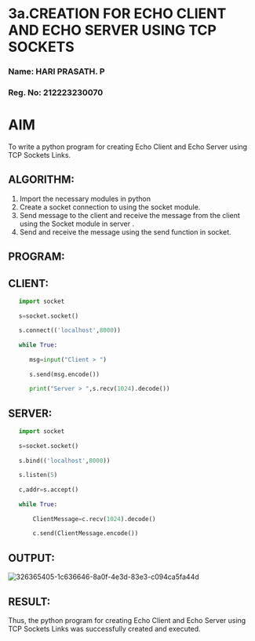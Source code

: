 # 3a.CREATION FOR ECHO CLIENT AND ECHO SERVER USING TCP SOCKETS

### Name: HARI PRASATH. P
### Reg. No: 212223230070

# AIM
To write a python program for creating Echo Client and Echo Server using TCP
Sockets Links.
## ALGORITHM:
1. Import the necessary modules in python
2. Create a socket connection to using the socket module.
3. Send message to the client and receive the message from the client using the Socket module in
 server .
4. Send and receive the message using the send function in socket.

## PROGRAM:

## CLIENT:

```python
   import socket
   
   s=socket.socket()
   
   s.connect(('localhost',8000))
   
   while True:
      
      msg=input("Client > ")
      
      s.send(msg.encode())
      
      print("Server > ",s.recv(1024).decode())
```

## SERVER:

```python
   import socket
   
   s=socket.socket()
   
   s.bind(('localhost',8000))
   
   s.listen(5)
   
   c,addr=s.accept()
   
   while True:
   
       ClientMessage=c.recv(1024).decode()
       
       c.send(ClientMessage.encode())
```

## OUTPUT:

![326365405-1c636646-8a0f-4e3d-83e3-c094ca5fa44d](https://github.com/Hari-Prasath-P-08/3a.Sockets_Creation_for_Echo_Client_and_Echo_Server/assets/139455593/66e4a35e-77ef-4ed4-8280-d47f1796088f)

## RESULT:
Thus, the python program for creating Echo Client and Echo Server using TCP Sockets Links 
was successfully created and executed.
